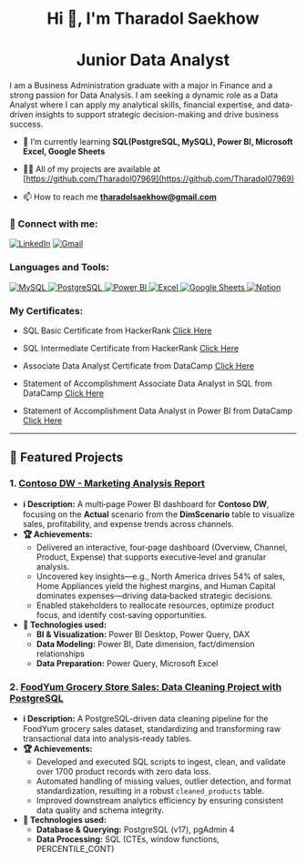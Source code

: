 <h1 align="center">Hi 👋, I'm Tharadol Saekhow</h1>
<h1 align="center">Junior Data Analyst</h1>
I am a Business Administration graduate with a major in Finance and a strong passion for Data Analysis. I am seeking a dynamic role as a Data Analyst where I can apply my analytical skills, financial expertise, and data-driven insights to support strategic decision-making and drive business success.

- 🌱 I’m currently learning **SQL(PostgreSQL, MySQL), Power BI, Microsoft Excel, Google Sheets**

- 👨‍💻 All of my projects are available at [https://github.com/Tharadol07969](https://github.com/Tharadol07969)

- 📫 How to reach me **tharadolsaekhow@gmail.com**

<h3 align="left">🔗 Connect with me:</h3>
<p align="left">

[![LinkedIn](https://img.shields.io/badge/linkedin-%230077B5.svg?style=for-the-badge&logo=linkedin&logoColor=white)](https://www.linkedin.com/in/tharadol-saekhow-b8b27735a/)
[![Gmail](https://img.shields.io/badge/Gmail-D14836?style=for-the-badge&logo=gmail&logoColor=white)](mailto:tharadolsaekhow@gmail.com)

<h3 align="left">Languages and Tools:</h3>
<p align="left">
  <a href="https://www.mysql.com/" target="_blank" rel="noreferrer">
    <img src="https://img.shields.io/badge/MySQL-4479A1?style=for-the-badge&logo=mysql&logoColor=white" alt="MySQL"/>
  </a> 
  <a href="https://www.postgresql.org" target="_blank" rel="noreferrer">
    <img src="https://img.shields.io/badge/PostgreSQL-336791?style=for-the-badge&logo=postgresql&logoColor=white" alt="PostgreSQL"/>
  </a> 
  <a href="https://powerbi.microsoft.com/" target="_blank" rel="noreferrer">
    <img src="https://img.shields.io/badge/Power%20BI-F2C811?style=for-the-badge&logo=power-bi&logoColor=black" alt="Power BI"/>
  </a> 
  <a href="https://www.microsoft.com/en-us/microsoft-365/excel" target="_blank" rel="noreferrer">
    <img src="https://img.shields.io/badge/Microsoft%20Excel-217346?style=for-the-badge&logo=microsoft-excel&logoColor=white" alt="Excel"/>
  </a> 
  <a href="https://www.google.com/sheets/about/" target="_blank" rel="noreferrer">
    <img src="https://img.shields.io/badge/Google%20Sheets-34A853?style=for-the-badge&logo=googlesheets&logoColor=white" alt="Google Sheets"/>
  </a>
  <a href="https://www.notion.so/" target="_blank" rel="noreferrer">
    <img src="https://img.shields.io/badge/Notion-%23000000.svg?style=for-the-badge&logo=notion&logoColor=white" alt="Notion"/>
  </a>
</p>


<h3 align="left">My Certificates:</h3>

- SQL Basic Certificate from HackerRank [Click Here](https://drive.google.com/file/d/1Q5spoR1PWKq74N5iDIA6DSDycjDjKEPJ/view?usp=sharing)

- SQL Intermediate Certificate from HackerRank [Click Here](https://drive.google.com/file/d/1MSfXngAf5meVtHnJDGbaqX7mxTPTsl4n/view?usp=sharing)
  
- Associate Data Analyst Certificate from DataCamp [Click Here](https://drive.google.com/file/d/1hXHcBDUI4peMzH89m2S2dVHs2SJnf5jS/view?usp=sharing)
  
- Statement of Accomplishment Associate Data Analyst in SQL from DataCamp [Click Here](https://drive.google.com/file/d/12_Omah9T0OHaLYZVRHtgnP8526gtOD6H/view?usp=sharing)
  
- Statement of Accomplishment Data Analyst in Power BI from DataCamp [Click Here](https://drive.google.com/file/d/1BXs9YbUdFkwqiUpbvFGkXwVZuSregeji/view?usp=sharing)

---

## 🚀 Featured Projects

### 1. [<u>Contoso DW - Marketing Analysis Report</u>](https://github.com/Tharadol07969/marketing_dashboard)
- **ℹ️ Description:** A multi‑page Power BI dashboard for **Contoso DW**, focusing on the **Actual** scenario from the **DimScenario** table to visualize sales, profitability, and expense trends across channels.
- **🏆 Achievements:**
  - Delivered an interactive, four‑page dashboard (Overview, Channel, Product, Expense) that supports executive‑level and granular analysis.
  - Uncovered key insights—e.g., North America drives 54% of sales, Home Appliances yield the highest margins, and Human Capital dominates expenses—driving data‑backed strategic decisions.
  - Enabled stakeholders to reallocate resources, optimize product focus, and identify cost‑saving opportunities.
- **🎯 Technologies used:**
    - **BI & Visualization:** Power BI Desktop, Power Query, DAX  
    - **Data Modeling:** Power BI, Date dimension, fact/dimension relationships  
    - **Data Preparation:** Power Query, Microsoft Excel

### 2. [<u>FoodYum Grocery Store Sales: Data Cleaning Project with PostgreSQL</u>](https://github.com/Tharadol07969/data_cleaning_with_postgresql)
- **ℹ️ Description:** A PostgreSQL-driven data cleaning pipeline for the FoodYum grocery sales dataset, standardizing and transforming raw transactional data into analysis-ready tables.
- **🏆 Achievements:**
  - Developed and executed SQL scripts to ingest, clean, and validate over 1700 product records with zero data loss.  
  - Automated handling of missing values, outlier detection, and format standardization, resulting in a robust `cleaned_products` table.  
  - Improved downstream analytics efficiency by ensuring consistent data quality and schema integrity.
- **🎯 Technologies used:**
    - **Database & Querying:** PostgreSQL (v17), pgAdmin 4  
    - **Data Processing:** SQL (CTEs, window functions, PERCENTILE_CONT)
